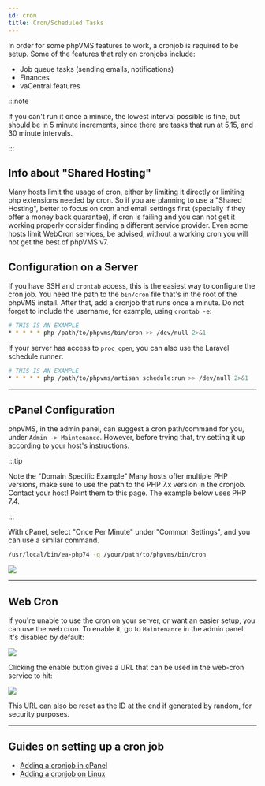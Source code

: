 ```yaml
---
id: cron
title: Cron/Scheduled Tasks
---
```


In order for some phpVMS features to work, a cronjob is required to be setup.
Some of the features that rely on cronjobs include:

- Job queue tasks (sending emails, notifications)
- Finances
- vaCentral features

:::note

If you can't run it once a minute, the lowest interval possible is fine, but
should be in 5 minute increments, since there are tasks that run at 5,15, and 30
minute intervals.

:::

## Info about "Shared Hosting"

Many hosts limit the usage of cron, either by limiting it directly or limiting
php extensions needed by cron. So if you are planning to use a "Shared Hosting",
better to focus on cron and email settings first (specially if they offer a
money back quarantee), if cron is failing and you can not get it working
properly consider finding a different service provider. Even some hosts limit
WebCron services, be advised, without a working cron you will not get the best
of phpVMS v7.

## Configuration on a Server

If you have SSH and `crontab` access, this is the easiest way to configure the
cron job. You need the path to the `bin/cron` file that's in the root of the
phpVMS install. After that, add a cronjob that runs once a minute. Do not forget
to include the username, for example, using `crontab -e`:

```bash
# THIS IS AN EXAMPLE
* * * * * php /path/to/phpvms/bin/cron >> /dev/null 2>&1
```

If your server has access to `proc_open`, you can also use the Laravel schedule
runner:

```bash
# THIS IS AN EXAMPLE
* * * * * php /path/to/phpvms/artisan schedule:run >> /dev/null 2>&1
```

---

## cPanel Configuration

phpVMS, in the admin panel, can suggest a cron path/command for you, under
`Admin -> Maintenance`. However, before trying that, try setting it up according
to your host's instructions.

:::tip

Note the "Domain Specific Example" Many hosts offer multiple PHP versions, make
sure to use the path to the PHP 7.x version in the cronjob. Contact your host!
Point them to this page. The example below uses PHP 7.4.

:::

With cPanel, select "Once Per Minute" under "Common Settings", and you can use a
similar command.

```bash
/usr/local/bin/ea-php74 -q /your/path/to/phpvms/bin/cron
```

![](img/cpanel-cron.png)

---

## Web Cron

If you're unable to use the cron on your server, or want an easier setup, you
can use the web cron. To enable it, go to `Maintenance` in the admin panel. It's
disabled by default:

![](img/cron-disabled.png)

Clicking the enable button gives a URL that can be used in the web-cron service
to hit:

![](img/cron-enabled.png)

This URL can also be reset as the ID at the end if generated by random, for
security purposes.

---

## Guides on setting up a cron job

- [Adding a cronjob in cPanel](https://help.fasthosts.co.uk/app/answers/detail/a_id/2198/~/setting-up-cron-jobs-in-cpanel)
- [Adding a cronjob on Linux](https://www.cyberciti.biz/faq/how-do-i-add-jobs-to-cron-under-linux-or-unix-oses/)
